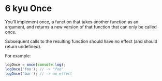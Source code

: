 # 6 kyu Once

You'll implement once, a function that takes another function as an argument, and returns a new version of that function that can only be called once.

Subsequent calls to the resulting function should have no effect (and should return undefined).

For example:

```js
logOnce = once(console.log);
logOnce('foo'); // -> "foo"
logOnce('bar'); // -> no effect
```
